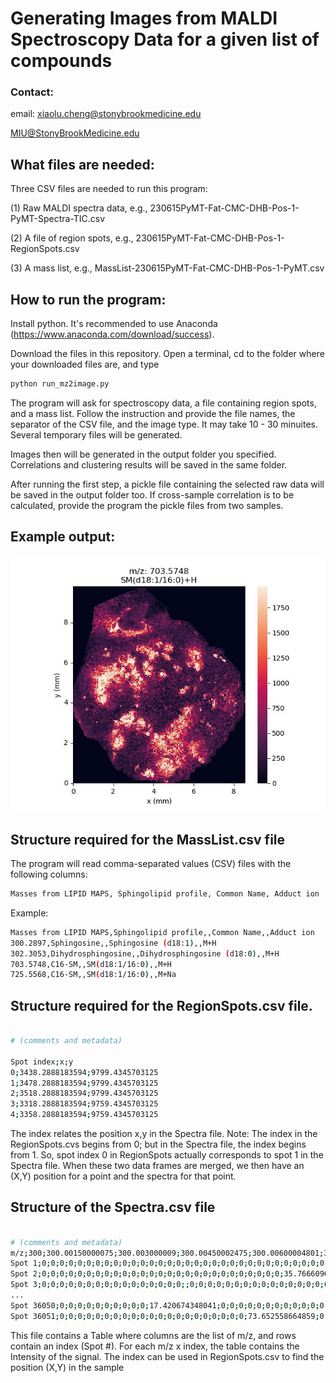 # Generating Images from MALDI Spectroscopy Data for a given list of compounds

### Contact:
email: xiaolu.cheng@stonybrookmedicine.edu

MIU@StonyBrookMedicine.edu

## What files are needed:

Three CSV files are needed to run this program:

(1) Raw MALDI spectra data, e.g., 230615PyMT-Fat-CMC-DHB-Pos-1-PyMT-Spectra-TIC.csv

(2) A file of region spots, e.g., 230615PyMT-Fat-CMC-DHB-Pos-1-RegionSpots.csv

(3) A mass list, e.g., MassList-230615PyMT-Fat-CMC-DHB-Pos-1-PyMT.csv

## How to run the program:

Install python. It's recommended to use Anaconda (https://www.anaconda.com/download/success).

Download the files in this repository. Open a terminal, cd to the folder where your downloaded files are, and type

```bash
python run_mz2image.py
```
The program will ask for spectroscopy data, a file containing region spots, and a mass list. Follow the instruction and provide the file names, the separator of the CSV file, and the image type. It may take 10 - 30 minuites. Several temporary files will be generated.

Images then will be generated in the output folder you specified. Correlations and clustering results will be saved in the same folder.

After running the first step, a pickle file containing the selected raw data will be saved in the output folder too. If cross-sample correlation is to be calculated, provide the program the pickle files from two samples. 

## Example output:
![alt text](https://github.com/SBU-CC-MIU/MIU-MZ-to-Image/blob/main/images/11_SM(d18-1-16-0)%2BH.jpg)

## Structure required for the MassList.csv file

The program will read comma-separated values (CSV) files with the following columns:
```bash
Masses from LIPID MAPS,	Sphingolipid profile, Common Name, Adduct ion  
```

Example:

```bash
Masses from LIPID MAPS,Sphingolipid profile,,Common Name,,Adduct ion
300.2897,Sphingosine,,Sphingosine (d18:1),,M+H
302.3053,Dihydrosphingosine,,Dihydrosphingosine (d18:0),,M+H
703.5748,C16-SM,,SM(d18:1/16:0),,M+H
725.5568,C16-SM,,SM(d18:1/16:0),,M+Na
```

## Structure required for the RegionSpots.csv file.

```bash

# (comments and metadata)

Spot index;x;y
0;3438.2888183594;9799.4345703125
1;3478.2888183594;9799.4345703125
2;3518.2888183594;9799.4345703125
3;3318.2888183594;9759.4345703125
4;3358.2888183594;9759.4345703125
```
The index relates the position x,y in the Spectra file. Note: The index in the RegionSpots.cvs begins from 0; but in the Spectra file, the index begins from 1. So, spot index 0 in RegionSpots actually corresponds to spot 1 in the Spectra file. When these two data frames are merged, we then have an (X,Y) position for a point and the spectra for that point.


## Structure of the Spectra.csv file

```bash

# (comments and metadata)
m/z;300;300.00150000075;300.003000009;300.00450002475;300.00600004801;300.00750007876;300.00900011701;300.01050016276;300.01200021601; ...
Spot 1;0;0;0;0;0;0;0;0;0;0;0;0;0;0;0;0;0;0;0;0;0;0;0;0;0;0;0;0;0;0;0;0;0;0;0;0;0;0;0;0;0;0;0;0;0;0;0;0;0;0;0;0;0;0;0;0;0;0;0;0;0;0;0;0;
Spot 2;0;0;0;0;0;0;0;0;0;0;0;0;0;0;0;0;0;0;0;0;0;0;0;0;0;0;0;35.766609604734;0;0;0;0;0;0;0;0;0;0;0;0;0;0;0;356.53662416509;0;0;0;0;0;0;
Spot 3;0;0;0;0;0;0;0;0;0;0;0;0;0;0;0;0;;0;0;0;0;0;0;0;0;0;0;0;0;0;0;0;0;142.80817433434;0;0;0;0;0;0;0;35.766609604734;0;0;0;0;0;0;0;0;0;
...
Spot 36050;0;0;0;0;0;0;0;0;0;0;17.420674348041;0;0;0;0;0;0;0;0;0;0;0;0;21.58083538638;0;0;0;0;0;0;0;0;35.766609604734;0;0;0;0;0;0;0;0;0;
Spot 36051;0;0;0;0;0;0;0;0;0;0;0;0;0;0;0;0;0;0;0;0;0;73.652558664859;0;0;0;0;0;0;0;0;0;0;0;0;0;0;0;0;0;35.766609604734;0;0;0;0;0;0;0;0;0;
```

This file contains a Table where columns are the list of m/z, and rows contain an index (Spot #). For each m/z x index, the table contains the Intensity of the signal.
The index can be used in RegionSpots.csv to find the position (X,Y) in the sample
